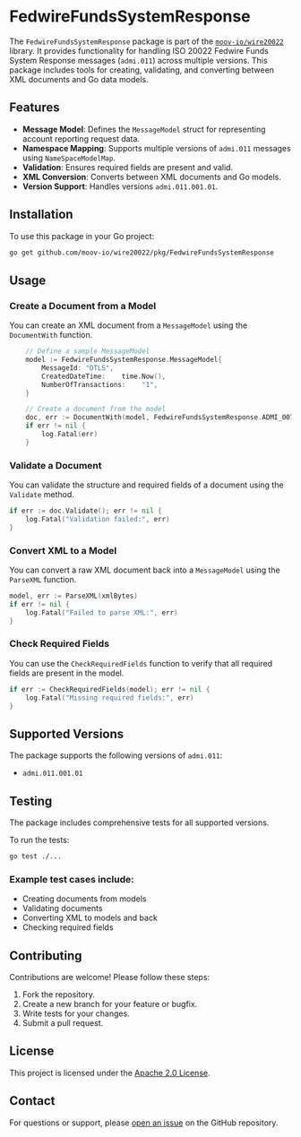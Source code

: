# FedwireFundsSystemResponse

The `FedwireFundsSystemResponse` package is part of the [`moov-io/wire20022`](https://github.com/moov-io/wire20022) library. It provides functionality for handling ISO 20022 Fedwire Funds System Response messages (`admi.011`) across multiple versions. This package includes tools for creating, validating, and converting between XML documents and Go data models.


## Features

- **Message Model**: Defines the `MessageModel` struct for representing account reporting request data.
- **Namespace Mapping**: Supports multiple versions of `admi.011` messages using `NameSpaceModelMap`.
- **Validation**: Ensures required fields are present and valid.
- **XML Conversion**: Converts between XML documents and Go models.
- **Version Support**: Handles versions `admi.011.001.01`.


## Installation

To use this package in your Go project:

```bash
go get github.com/moov-io/wire20022/pkg/FedwireFundsSystemResponse
```


## Usage

### Create a Document from a Model

You can create an XML document from a `MessageModel` using the `DocumentWith` function.

```go
    // Define a sample MessageModel
    model := FedwireFundsSystemResponse.MessageModel{
        MessageId: "DTLS",
        CreatedDateTime:    time.Now(),
        NumberOfTransactions:    "1",
    }

    // Create a document from the model
    doc, err := DocumentWith(model, FedwireFundsSystemResponse.ADMI_007_001_01)
    if err != nil {
        log.Fatal(err)
    }
```

### Validate a Document

You can validate the structure and required fields of a document using the `Validate` method.

```go
if err := doc.Validate(); err != nil {
    log.Fatal("Validation failed:", err)
}
```


### Convert XML to a Model

You can convert a raw XML document back into a `MessageModel` using the `ParseXML` function.

```go
model, err := ParseXML(xmlBytes)
if err != nil {
    log.Fatal("Failed to parse XML:", err)
}
```

### Check Required Fields

You can use the `CheckRequiredFields` function to verify that all required fields are present in the model.

```go
if err := CheckRequiredFields(model); err != nil {
    log.Fatal("Missing required fields:", err)
}
```


## Supported Versions

The package supports the following versions of `admi.011`:

- `admi.011.001.01`


## Testing

The package includes comprehensive tests for all supported versions.

To run the tests:

```bash
go test ./...
```


### Example test cases include:

- Creating documents from models
- Validating documents
- Converting XML to models and back
- Checking required fields


## Contributing

Contributions are welcome! Please follow these steps:

1. Fork the repository.
2. Create a new branch for your feature or bugfix.
3. Write tests for your changes.
4. Submit a pull request.


## License

This project is licensed under the [Apache 2.0 License](LICENSE).


## Contact

For questions or support, please [open an issue](https://github.com/moov-io/wire20022/issues) on the GitHub repository.
